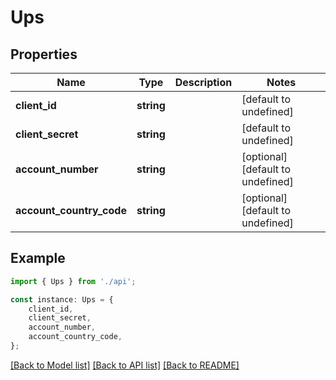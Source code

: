 # Ups


## Properties

Name | Type | Description | Notes
------------ | ------------- | ------------- | -------------
**client_id** | **string** |  | [default to undefined]
**client_secret** | **string** |  | [default to undefined]
**account_number** | **string** |  | [optional] [default to undefined]
**account_country_code** | **string** |  | [optional] [default to undefined]

## Example

```typescript
import { Ups } from './api';

const instance: Ups = {
    client_id,
    client_secret,
    account_number,
    account_country_code,
};
```

[[Back to Model list]](../README.md#documentation-for-models) [[Back to API list]](../README.md#documentation-for-api-endpoints) [[Back to README]](../README.md)
